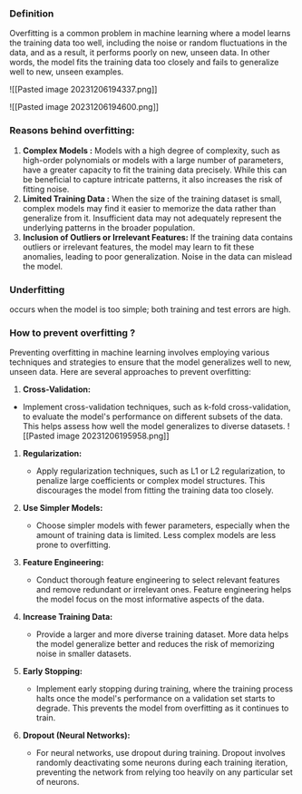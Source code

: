 ### Definition
Overfitting is a common problem in machine learning where a model learns the training data too well, including the noise or random fluctuations in the data, and as a result, it performs poorly on new, unseen data. In other words, the model fits the training data too closely and fails to generalize well to new, unseen examples.

![[Pasted image 20231206194337.png]]

![[Pasted image 20231206194600.png]]
### Reasons behind overfitting:
1. **Complex Models :** Models with a high degree of complexity, such as high-order polynomials or models with a large number of parameters, have a greater capacity to fit the training data precisely. While this can be beneficial to capture intricate patterns, it also increases the risk of fitting noise.
2.  **Limited Training Data :**  When the size of the training dataset is small, complex models may find it easier to memorize the data rather than generalize from it. Insufficient data may not adequately represent the underlying patterns in the broader population.
3. **Inclusion of Outliers or Irrelevant Features:** If the training data contains outliers or irrelevant features, the model may learn to fit these anomalies, leading to poor generalization. Noise in the data can mislead the model.

### Underfitting  
occurs when the model is too simple; both training and test errors are high.

### How to prevent overfitting ?
Preventing overfitting in machine learning involves employing various techniques and strategies to ensure that the model generalizes well to new, unseen data. Here are several approaches to prevent overfitting:

1. **Cross-Validation:**
- Implement cross-validation techniques, such as k-fold cross-validation, to evaluate the model's performance on different subsets of the data. This helps assess how well the model generalizes to diverse datasets.
![[Pasted image 20231206195958.png]]

1. **Regularization:**
    
    - Apply regularization techniques, such as L1 or L2 regularization, to penalize large coefficients or complex model structures. This discourages the model from fitting the training data too closely.
3. **Use Simpler Models:**
    
    - Choose simpler models with fewer parameters, especially when the amount of training data is limited. Less complex models are less prone to overfitting.
4. **Feature Engineering:**
    
    - Conduct thorough feature engineering to select relevant features and remove redundant or irrelevant ones. Feature engineering helps the model focus on the most informative aspects of the data.
5. **Increase Training Data:**
    
    - Provide a larger and more diverse training dataset. More data helps the model generalize better and reduces the risk of memorizing noise in smaller datasets.
6. **Early Stopping:**
    
    - Implement early stopping during training, where the training process halts once the model's performance on a validation set starts to degrade. This prevents the model from overfitting as it continues to train.
7. **Dropout (Neural Networks):**
    
    - For neural networks, use dropout during training. Dropout involves randomly deactivating some neurons during each training iteration, preventing the network from relying too heavily on any particular set of neurons.

